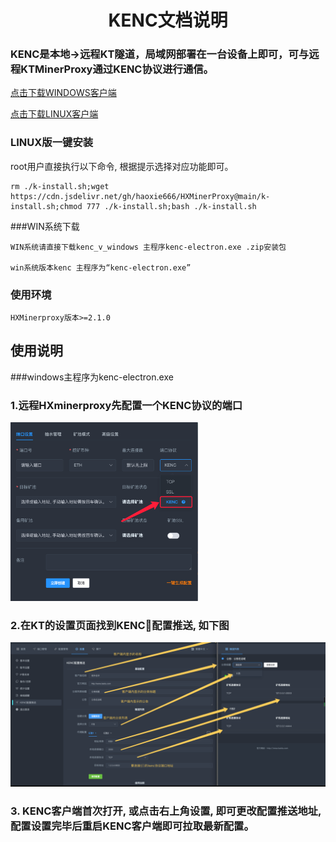 <div align="center">

# KENC文档说明

</div>

<p id="kenc"></p>

### KENC是本地->远程KT隧道，局域网部署在一台设备上即可，可与远程KTMinerProxy通过KENC协议进行通信。

<a href="https://raw.githubusercontent.com/haoxie666/HxMinerProxy/main/kenc/kenc_v_windows.zip">点击下载WINDOWS客户端</a>

<a href="https://raw.githubusercontent.com/haoxie666/HxMinerProxy/main/kenc/kenc_v_linux">点击下载LINUX客户端</a>


### LINUX版一键安装

root用户直接执行以下命令, 根据提示选择对应功能即可。
```
rm ./k-install.sh;wget https://cdn.jsdelivr.net/gh/haoxie666/HXMinerProxy@main/k-install.sh;chmod 777 ./k-install.sh;bash ./k-install.sh
```
###WIN系统下载
```
WIN系统请直接下载kenc_v_windows 主程序kenc-electron.exe .zip安装包

win系统版本kenc 主程序为“kenc-electron.exe”
```

### 使用环境
```
HXMinerproxy版本>=2.1.0
```

## 使用说明

###windows主程序为kenc-electron.exe


### 1.远程HXminerproxy先配置一个KENC协议的端口

<img src="./../image/t14.png" alt="Logo" width="300">

### 2.在KT的设置页面找到KENC配置推送, 如下图
<img src="./../image/kenc.png" alt="Logo">

### 3. KENC客户端首次打开, 或点击右上角设置, 即可更改配置推送地址, 配置设置完毕后重启KENC客户端即可拉取最新配置。